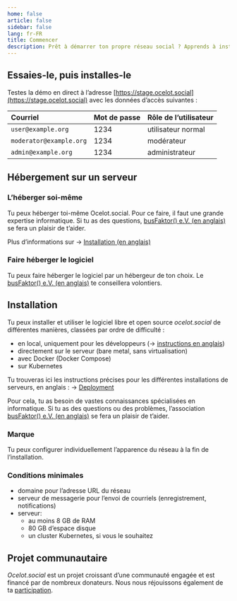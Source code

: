 ```yaml
---
home: false
article: false
sidebar: false
lang: fr-FR
title: Commencer
description: Prêt à démarrer ton propre réseau social ? Apprends à installer le logiciel ocelot.social pour un auto-hébergement ou chez un fournisseur de ton choix.
---
```


## Essaies-le, puis installes-le

Testes la démo en direct à l’adresse
[https://stage.ocelot.social](https://stage.ocelot.social)
avec les données d’accès suivantes :

| Courriel                | Mot de passe | Rôle de l’utilisateur |
| :---                    | :---         | :---                  |
| `user@example.org`      | 1234         | utilisateur normal    |
| `moderator@example.org` | 1234         | modérateur            |
| `admin@example.org`     | 1234         | administrateur        |

## Hébergement sur un serveur

### L’héberger soi-même

Tu peux héberger toi-même Ocelot.social.
Pour ce faire, il faut une grande expertise informatique.
Si tu as des questions, [busFaktor() e.V. (en anglais)](https://busfaktor.org/en/) se fera un plaisir de t’aider.

Plus d’informations sur → [Installation (en anglais)](#installation)

### Faire héberger le logiciel

Tu peux faire héberger le logiciel par un hébergeur de ton choix.
Le [busFaktor() e.V. (en anglais)](https://busfaktor.org/en/) te conseillera volontiers.

## Installation

Tu peux installer et utiliser le logiciel libre et open source *ocelot.social* de différentes manières, classées par ordre de difficulté :

- en local, uniquement pour les développeurs (→ [instructions en anglais](https://docs.ocelot.social/))
- directement sur le serveur (bare metal, sans virtualisation)
- avec Docker (Docker Compose)
- sur Kubernetes

Tu trouveras ici les instructions précises pour les différentes installations de serveurs, en anglais :
→ [Deployment](https://docs.ocelot.social/deployment/)

Pour cela, tu as besoin de vastes connaissances spécialisées en informatique. Si tu as des questions ou des problèmes, l’association [busFaktor() e.V. (en anglais)](https://busfaktor.org/en/) se fera un plaisir de t’aider.

### Marque

Tu peux configurer individuellement l’apparence du réseau à la fin de l’installation.

### Conditions minimales

- domaine pour l’adresse URL du réseau
- serveur de messagerie pour l’envoi de courriels (enregistrement, notifications)
- serveur:
  - au moins 8 GB de RAM
  - 80 GB d’espace disque
  - un cluster Kubernetes, si vous le souhaitez

## Projet communautaire

*Ocelot.social* est un projet croissant d’une communauté engagée et est financé par de nombreux donateurs.
Nous nous réjouissons également de ta [participation](/fr/contribute/).

